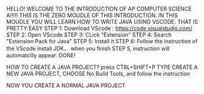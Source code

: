 HELLO! WELCOME TO THE INTRODUCTION OF AP COMPUTER SCIENCE A!!!!!
THIS IS THE ZERO MOUDLE OF THIS INTRODUCTION.
IN THIS MOUDLE YOU WILL LEARN HOW TO WRITE JAVA USING VSCODE.
THAT IS PRETTY EASY 
STEP 1:
   Download VScode : https://code.visualstudio.com/
STEP 2:
   Open VScode
STEP 3:
   CLick "Extension" 
STEP 4:
   Search "Extension Pack for Java"
STEP 5:
   Install it
STEP 6:
   Follow the instruction of the VScode install JDK， when you finish STEP 5, instruction will automatcilly appear.
DONE!

HOW TO CREATE A JAVA PROJECT?
press CTRL+SHIFT+P
TYPE CREATE A NEW JAVA PROJECT, CHOOSE No Build Tools, and follow the instruction


NOW YOU CREATE A NORMAL JAVA PROJECT
